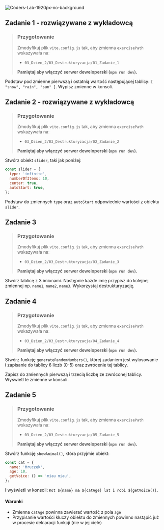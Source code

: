 ![Coders-Lab-1920px-no-background](https://user-images.githubusercontent.com/30623667/104709394-2cabee80-571f-11eb-9518-ea6a794e558e.png)


## Zadanie 1 - rozwiązywane z wykładowcą

> ### Przygotowanie
>
> Zmodyfikuj plik `vite.config.js` tak, aby zmienna `exercisePath` wskazywała na:
>
> - `03_Dzien_2/03_Destrukturyzacja/01_Zadanie_1`
>
> **Pamiętaj aby włączyć serwer deweloperski (`npm run dev`).**

Podstaw pod zmienne pierwszą i ostatnią wartość następującej tablicy: `[ "snow", "rain", "sun" ]`. Wypisz zmienne w konsoli.


## Zadanie 2 - rozwiązywane z wykładowcą

> ### Przygotowanie
>
> Zmodyfikuj plik `vite.config.js` tak, aby zmienna `exercisePath` wskazywała na:
>
> - `03_Dzien_2/03_Destrukturyzacja/02_Zadanie_2`
>
> **Pamiętaj aby włączyć serwer deweloperski (`npm run dev`).**

Stwórz obiekt `slider`, taki jak poniżej:

```js
const slider = {
  type: 'infinite',
  numberOfItems: 10,
  center: true,
  autoStart: true,
};
```

Podstaw do zmiennych `type` oraz `autoStart` odpowiednie wartości z obiektu `slider`.


## Zadanie 3

> ### Przygotowanie
>
> Zmodyfikuj plik `vite.config.js` tak, aby zmienna `exercisePath` wskazywała na:
>
> - `03_Dzien_2/03_Destrukturyzacja/03_Zadanie_3`
>
> **Pamiętaj aby włączyć serwer deweloperski (`npm run dev`).**

Stwórz tablicę z 3 imionami. Następnie każde imię przypisz do kolejnej zmiennej np. `name1`, `name2`, `name3`. Wykorzystaj destrukturyzację.


## Zadanie 4

> ### Przygotowanie
>
> Zmodyfikuj plik `vite.config.js` tak, aby zmienna `exercisePath` wskazywała na:
>
> - `03_Dzien_2/03_Destrukturyzacja/04_Zadanie_4`
>
> **Pamiętaj aby włączyć serwer deweloperski (`npm run dev`).**

Stwórz funkcję `generateRandomNumbers()`, której zadaniem jest wylosowanie i zapisanie do tablicy 6 liczb (0-5) oraz zwrócenie tej tablicy.

Zapisz do zmiennych pierwszą i trzecią liczbę ze zwróconej tablicy. Wyświetl te zmienne w konsoli.


## Zadanie 5

> ### Przygotowanie
>
> Zmodyfikuj plik `vite.config.js` tak, aby zmienna `exercisePath` wskazywała na:
>
> - `03_Dzien_2/03_Destrukturyzacja/05_Zadanie_5`
>
> **Pamiętaj aby włączyć serwer deweloperski (`npm run dev`).**

Stwórz funkcję `showAnimal()`, która przyjmie obiekt:

```js
const cat = {
  name: 'Mruczek',
  age: 10,
  getVoice: () => 'miau miau',
};
```

I wyświetli w konsoli: `Kot ${name} ma ${catAge} lat i robi ${getVoice()}`.

#### Warunki

- Zmienna `catAge` powinna zawierać wartość z pola `age`
- Przypisanie wartości kluczy obiektu do zmiennych powinno nastąpić już w procesie deklaracji funkcji (nie w jej ciele)
